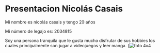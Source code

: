 # Presentacion Nicolás Casais
Mi nombre es nicolás casais y tengo 20 años

Mi número de legajo es: 2034815

Soy una persona tranquila que le gusta mucho disfrutar de sus hobbies los cuales principalmente son jugar a videojuegos y leer manga.
(![foto 4x4](https://user-images.githubusercontent.com/130001837/230258802-12cde357-6b1d-491b-b1d2-c571670aa5cf.jpeg)
